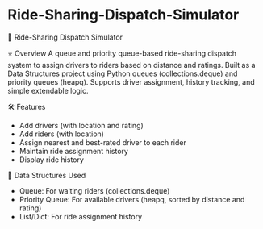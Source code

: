 # Ride-Sharing-Dispatch-Simulator

🚗 Ride-Sharing Dispatch Simulator

⭐ Overview
A queue and priority queue-based ride-sharing dispatch system to assign drivers to riders based on distance and ratings. Built as a Data Structures project using Python queues (collections.deque) and priority queues (heapq). Supports driver assignment, history tracking, and simple extendable logic.

🛠 Features
- Add drivers (with location and rating)
- Add riders (with location)
- Assign nearest and best-rated driver to each rider
- Maintain ride assignment history
- Display ride history

📂 Data Structures Used
- Queue: For waiting riders (collections.deque)
- Priority Queue: For available drivers (heapq, sorted by distance and rating)
- List/Dict: For ride assignment history

